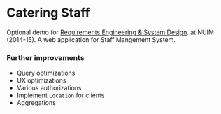 # Catering Staff

Optional demo for [Requirements Engineering & System Design](http://apps.maynoothuniversity.ie/courses/?TARGET=MODULE&MODE=VIEW&MODULE_CODE=CS607&YEAR=2012).
at NUIM (2014-15). A web application for Staff Mangement System.

### Further improvements

- Query optimizations
- UX optimizations
- Various authorizations
- Implement `Location` for clients
- Aggregations
